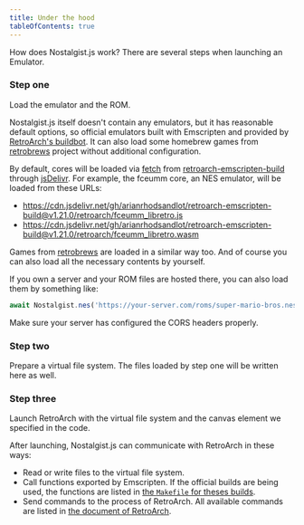 ```yaml
---
title: Under the hood
tableOfContents: true
---
```


How does Nostalgist.js work? There are several steps when launching an Emulator.

### Step one
Load the emulator and the ROM.

Nostalgist.js itself doesn't contain any emulators, but it has reasonable default options, so official emulators built with Emscripten and provided by [RetroArch's buildbot](https://buildbot.libretro.com/). It can also load some homebrew games from
[retrobrews](https://retrobrews.github.io/) project without additional configuration.

By default, cores will be loaded via [fetch](https://developer.mozilla.org/en-US/docs/Web/API/Fetch_API) from [retroarch-emscripten-build](https://github.com/arianrhodsandlot/retroarch-emscripten-build) through [jsDelivr](https://www.jsdelivr.com). For example, the fceumm core, an NES emulator, will be loaded from these URLs:
+ https://cdn.jsdelivr.net/gh/arianrhodsandlot/retroarch-emscripten-build@v1.21.0/retroarch/fceumm_libretro.js
+ https://cdn.jsdelivr.net/gh/arianrhodsandlot/retroarch-emscripten-build@v1.21.0/retroarch/fceumm_libretro.wasm

Games from [retrobrews](https://retrobrews.github.io/) are loaded in a similar way too. And of course you can also load all the necessary contents by yourself.

If you own a server and your ROM files are hosted there, you can also load them by something like:
```js
await Nostalgist.nes('https://your-server.com/roms/super-mario-bros.nes')
```

Make sure your server has configured the CORS headers properly.

### Step two
Prepare a virtual file system. The files loaded by step one will be written here as well.

### Step three
Launch RetroArch with the virtual file system and the canvas element we specified in the code.

After launching, Nostalgist.js can communicate with RetroArch in these ways:
+ Read or write files to the virtual file system.
+ Call functions exported by Emscripten. If the official builds are being used, the functions are listed in [the `Makefile` for theses builds](https://github.com/libretro/RetroArch/blob/1e572aaa7a32807159d809e29f04a9aa52ed8917/Makefile.emscripten#L83).
+ Send commands to the process of RetroArch. All available commands are listed in [the document of RetroArch](https://docs.libretro.com/development/retroarch/network-control-interface/#commands).
